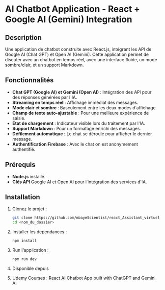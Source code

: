 # AI Chatbot Application - React + Google AI (Gemini) Integration

## Description
Une application de chatbot construite avec React.js, intégrant les API de Google AI (Chat GPT) et Open AI (Gemini). Cette application permet de discuter avec un chatbot en temps réel, avec une interface fluide, un mode sombre/clair, et un support Markdown.

## Fonctionnalités
- **Chat GPT (Google AI) et Gemini (Open AI)** : Intégration des API pour des réponses générées par l'IA.
- **Streaming en temps réel** : Affichage immédiat des messages.
- **Mode clair et sombre** : Basculement entre les deux modes d'affichage.
- **Champ de texte auto-ajustable** : Pour une meilleure expérience de saisie.
- **État de chargement** : Indicateur visible lors du traitement par l'IA.
- **Support Markdown** : Pour un formatage enrichi des messages.
- **Défilement automatique** : Le chat se déroule pour afficher le dernier message.
- **Authentification Firebase** : Avec le chat on est anonymement authentifié.

## Prérequis
- **Node.js** installé.
- **Clés API** Google AI et Open AI pour l'intégration des services d'IA.

## Installation

1. Clonez le projet :
   ```bash
   git clone https://github.com/mbayeScientist/react_Assistant_virtuel_GenAi.git
   cd <nom_du_dossier>

2. Installer les dependances :
   ```bash
   npm install
3. Run l'application :
   ```bash
   npm run dev

4. Disponible depuis 

5. Udemy Courses :  React AI Chatbot App built with ChatGPT and Gemini AI 
